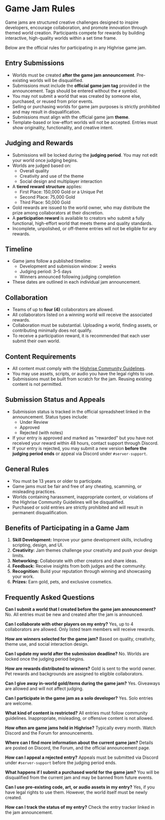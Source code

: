 # Game Jam Rules

Game jams are structured creative challenges designed to inspire developers, encourage collaboration, and promote innovation through themed world creation. Participants compete for rewards by building interactive, high-quality worlds within a set time frame.

Below are the official rules for participating in any Highrise game jam.

## Entry Submissions

- Worlds must be created **after the game jam announcement**. Pre-existing worlds will be disqualified.
- Submissions must include the **official game jam tag** provided in the announcement. Tags should be entered without the `#` symbol.
- You may not submit a world that was created by someone else, purchased, or reused from prior events.
- Selling or purchasing worlds for game jam purposes is strictly prohibited and may result in disqualification.
- Submissions must align with the official game jam **theme**.
- Template-based or low-effort worlds will not be accepted. Entries must show originality, functionality, and creative intent.

## Judging and Rewards

- Submissions will be locked during the **judging period**. You may not edit your world once judging begins.
- Worlds are judged based on:
  - Overall quality
  - Creativity and use of the theme
  - Social design and multiplayer interaction
- A **tiered reward structure** applies:
  - First Place: 150,000 Gold or a Unique Pet
  - Second Place: 75,000 Gold
  - Third Place: 50,000 Gold
- Gold rewards are issued to the world owner, who may distribute the prize among collaborators at their discretion.
- A **participation reward** is available to creators who submit a fully functional, high-effort world that meets theme and quality standards.
- Incomplete, unpolished, or off-theme entries will not be eligible for any rewards.

## Timeline

- Game jams follow a published timeline:
  - Development and submission window: 2 weeks
  - Judging period: 3–5 days
  - Winners announced following judging completion
- These dates are outlined in each individual jam announcement.

## Collaboration

- Teams of up to **four (4)** collaborators are allowed.
- All collaborators listed on a winning world will receive the associated rewards.
- Collaboration must be substantial. Uploading a world, finding assets, or contributing minimally does not qualify.
- To receive a participation reward, it is recommended that each user submit their own world.

## Content Requirements

- All content must comply with the [Highrise Community Guidelines](https://intercom.help/pocketworlds/en/articles/8043105-what-are-the-highrise-community-guidelines).
- You may use assets, scripts, or audio you have the legal rights to use.
- Submissions must be built from scratch for the jam. Reusing existing content is not permitted.

## Submission Status and Appeals

- Submission status is tracked in the official spreadsheet linked in the announcement. Status types include:
  - Under Review
  - Approved
  - Rejected (with notes)
- If your entry is approved and marked as "rewarded" but you have not received your reward within 48 hours, contact support through Discord.
- If your entry is rejected, you may submit a new version **before the judging period ends** or appeal via Discord under `#server-support`.

## General Rules

- You must be 13 years or older to participate.
- Game jams must be fair and free of any cheating, scamming, or misleading practices.
- Worlds containing harassment, inappropriate content, or violations of the Highrise Community Guidelines will be disqualified.
- Purchased or sold entries are strictly prohibited and will result in permanent disqualification.

## Benefits of Participating in a Game Jam

1. **Skill Development:** Improve your game development skills, including scripting, design, and UI.
2. **Creativity:** Jam themes challenge your creativity and push your design limits.
3. **Networking:** Collaborate with other creators and share ideas.
4. **Feedback:** Receive insights from both judges and the community.
5. **Recognition:** Build your reputation through winning and showcasing your work.
6. **Prizes:** Earn gold, pets, and exclusive cosmetics.

## Frequently Asked Questions

**Can I submit a world that I created before the game jam announcement?**
No. All entries must be new and created after the jam is announced.

**Can I collaborate with other players on my entry?**
Yes, up to 4 collaborators are allowed. Only listed team members will receive rewards.

**How are winners selected for the game jam?**
Based on quality, creativity, theme use, and social interaction design.

**Can I update my world after the submission deadline?**
No. Worlds are locked once the judging period begins.

**How are rewards distributed to winners?**
Gold is sent to the world owner. Pet rewards and backgrounds are assigned to eligible collaborators.

**Can I give away in-world gold/items during the game jam?**
Yes. Giveaways are allowed and will not affect judging.

**Can I participate in the game jam as a solo developer?**
Yes. Solo entries are welcome.

**What kind of content is restricted?**
All entries must follow community guidelines. Inappropriate, misleading, or offensive content is not allowed.

**How often are game jams held in Highrise?**
Typically every month. Watch Discord and the Forum for announcements.

**Where can I find more information about the current game jam?**
Details are posted on Discord, the Forum, and the official announcement page.

**How can I appeal a rejected entry?**
Appeals must be submitted via Discord under `#server-support` before the judging period ends.

**What happens if I submit a purchased world for the game jam?**
You will be disqualified from the current jam and may be banned from future events.

**Can I use pre-existing code, art, or audio assets in my entry?**
Yes, if you have legal rights to use them. However, the world itself must be newly created.

**How can I track the status of my entry?**
Check the entry tracker linked in the jam announcement.